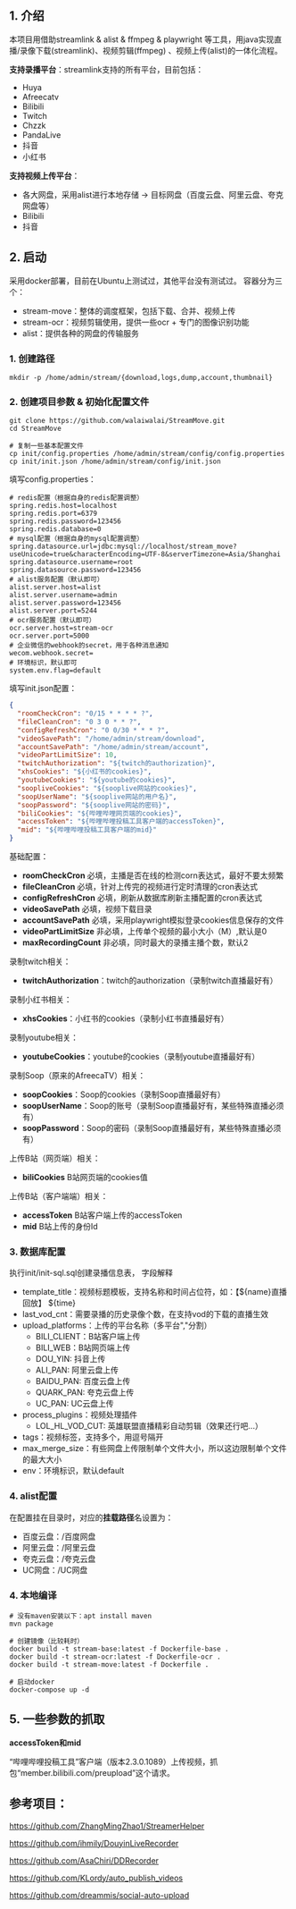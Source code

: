 ## 1. 介绍

本项目用借助streamlink & alist & ffmpeg & playwright 等工具，用java实现直播/录像下载(streamlink)、视频剪辑(ffmpeg)
、视频上传(alist)的一体化流程。

**支持录播平台**：streamlink支持的所有平台，目前包括：

- Huya
- Afreecatv
- Bilibili
- Twitch
- Chzzk
- PandaLive
- 抖音
- 小红书

**支持视频上传平台**：

- 各大网盘，采用alist进行本地存储 -> 目标网盘（百度云盘、阿里云盘、夸克网盘等）
- Bilibili
- 抖音

## 2. 启动

采用docker部署，目前在Ubuntu上测试过，其他平台没有测试过。
容器分为三个：

- stream-move：整体的调度框架，包括下载、合并、视频上传
- stream-ocr：视频剪辑使用，提供一些ocr + 专门的图像识别功能
- alist：提供各种的网盘的传输服务

### 1. 创建路径

```shell
mkdir -p /home/admin/stream/{download,logs,dump,account,thumbnail}
```

### 2. 创建项目参数 & 初始化配置文件

```shell
git clone https://github.com/walaiwalai/StreamMove.git
cd StreamMove

# 复制一些基本配置文件
cp init/config.properties /home/admin/stream/config/config.properties
cp init/init.json /home/admin/stream/config/init.json
```

填写config.properties：

```properties
# redis配置（根据自身的redis配置调整）
spring.redis.host=localhost
spring.redis.port=6379
spring.redis.password=123456
spring.redis.database=0
# mysql配置（根据自身的mysql配置调整）
spring.datasource.url=jdbc:mysql://localhost/stream_move?useUnicode=true&characterEncoding=UTF-8&serverTimezone=Asia/Shanghai
spring.datasource.username=root
spring.datasource.password=123456
# alist服务配置（默认即可）
alist.server.host=alist
alist.server.username=admin
alist.server.password=123456
alist.server.port=5244
# ocr服务配置（默认即可）
ocr.server.host=stream-ocr
ocr.server.port=5000
# 企业微信的webhook的secret，用于各种消息通知
wecom.webhook.secret=
# 环境标识，默认即可
system.env.flag=default
```

填写init.json配置：

```json
{
  "roomCheckCron": "0/15 * * * * ?",
  "fileCleanCron": "0 3 0 * * ?",
  "configRefreshCron": "0 0/30 * * * ?",
  "videoSavePath": "/home/admin/stream/download",
  "accountSavePath": "/home/admin/stream/account",
  "videoPartLimitSize": 10,
  "twitchAuthorization": "${twitch的authorization}",
  "xhsCookies": "${小红书的cookies}",
  "youtubeCookies": "${youtube的cookies}",
  "soopliveCookies": "${sooplive网站的cookies}",
  "soopUserName": "${sooplive网站的用户名}",
  "soopPassword": "${sooplive网站的密码}",
  "biliCookies": "${哔哩哔哩网页端的cookies}",
  "accessToken": "${哔哩哔哩投稿工具客户端的accessToken}",
  "mid": "${哔哩哔哩投稿工具客户端的mid}"
}
```

基础配置：

- **roomCheckCron**     必填，主播是否在线的检测corn表达式，最好不要太频繁
- **fileCleanCron**     必填，针对上传完的视频进行定时清理的cron表达式
- **configRefreshCron** 必填，刷新从数据库刷新主播配置的cron表达式
- **videoSavePath**     必填，视频下载目录
- **accountSavePath**   必填，采用playwright模拟登录cookies信息保存的文件
- **videoPartLimitSize** 非必填，上传单个视频的最小大小（M）,默认是0
- **maxRecordingCount**  非必填，同时最大的录播主播个数，默认2

录制twitch相关：

- **twitchAuthorization**：twitch的authorization（录制twitch直播最好有）

录制小红书相关：

- **xhsCookies**：小红书的cookies（录制小红书直播最好有）

录制youtube相关：

- **youtubeCookies**：youtube的cookies（录制youtube直播最好有）

录制Soop（原来的AfreecaTV）相关：

- **soopCookies**：Soop的cookies（录制Soop直播最好有）
- **soopUserName**：Soop的账号（录制Soop直播最好有，某些特殊直播必须有）
- **soopPassword**：Soop的密码（录制Soop直播最好有，某些特殊直播必须有）

上传B站（网页端）相关：

- **biliCookies**      B站网页端的cookies值

上传B站（客户端端）相关：

- **accessToken**      B站客户端上传的accessToken
- **mid**              B站上传的身份Id

### 3. 数据库配置

执行init/init-sql.sql创建录播信息表， 字段解释

- template_title：视频标题模板，支持名称和时间占位符，如：【${name}直播回放】 ${time}
- last_vod_cnt：需要录播的历史录像个数，在支持vod的下载的直播生效
- upload_platforms：上传的平台名称（多平台","分割）
    - BILI_CLIENT：B站客户端上传
    - BILI_WEB：B站网页端上传
    - DOU_YIN: 抖音上传
    - ALI_PAN: 阿里云盘上传
    - BAIDU_PAN: 百度云盘上传
    - QUARK_PAN: 夸克云盘上传
    - UC_PAN: UC云盘上传
- process_plugins：视频处理插件
    - LOL_HL_VOD_CUT: 英雄联盟直播精彩自动剪辑（效果还行吧...）
- tags：视频标签，支持多个，用逗号隔开
- max_merge_size：有些网盘上传限制单个文件大小，所以这边限制单个文件的最大大小
- env：环境标识，默认default

### 4. alist配置

在配置挂在目录时，对应的**挂载路径**名设置为：

- 百度云盘：/百度网盘
- 阿里云盘：/阿里云盘
- 夸克云盘：/夸克云盘
- UC网盘：/UC网盘

### 4. 本地编译

```shell
# 没有maven安装以下：apt install maven
mvn package

# 创建镜像（比较耗时）
docker build -t stream-base:latest -f Dockerfile-base .
docker build -t stream-ocr:latest -f Dockerfile-ocr .
docker build -t stream-move:latest -f Dockerfile .

# 启动docker
docker-compose up -d
```

## 5. 一些参数的抓取

**accessToken和mid**

“哔哩哔哩投稿工具”客户端（版本2.3.0.1089）上传视频，抓包“member.bilibili.com/preupload”这个请求。

## 参考项目：

https://github.com/ZhangMingZhao1/StreamerHelper

https://github.com/ihmily/DouyinLiveRecorder

https://github.com/AsaChiri/DDRecorder

https://github.com/KLordy/auto_publish_videos

https://github.com/dreammis/social-auto-upload